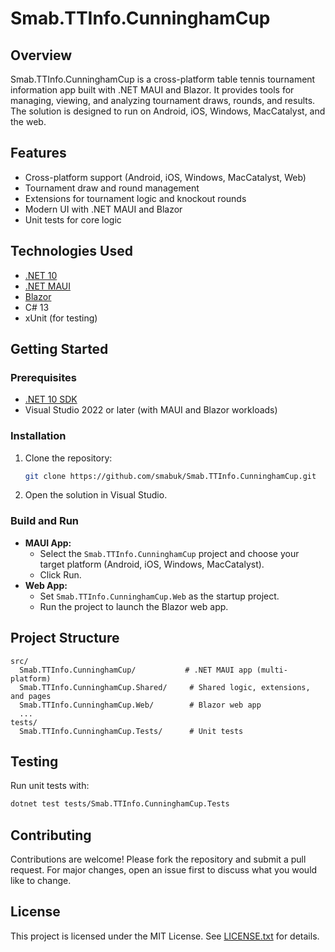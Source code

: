 # Smab.TTInfo.CunninghamCup

## Overview
Smab.TTInfo.CunninghamCup is a cross-platform table tennis tournament information app built with .NET MAUI and Blazor. It provides tools for managing, viewing, and analyzing tournament draws, rounds, and results. The solution is designed to run on Android, iOS, Windows, MacCatalyst, and the web.

## Features
- Cross-platform support (Android, iOS, Windows, MacCatalyst, Web)
- Tournament draw and round management
- Extensions for tournament logic and knockout rounds
- Modern UI with .NET MAUI and Blazor
- Unit tests for core logic

## Technologies Used
- [.NET 10](https://dotnet.microsoft.com/)
- [.NET MAUI](https://learn.microsoft.com/en-us/dotnet/maui/)
- [Blazor](https://learn.microsoft.com/en-us/aspnet/core/blazor/)
- C# 13
- xUnit (for testing)

## Getting Started
### Prerequisites
- [.NET 10 SDK](https://dotnet.microsoft.com/download)
- Visual Studio 2022 or later (with MAUI and Blazor workloads)

### Installation
1. Clone the repository:
   ```sh
   git clone https://github.com/smabuk/Smab.TTInfo.CunninghamCup.git
   ```
2. Open the solution in Visual Studio.

### Build and Run
- **MAUI App:**
  - Select the `Smab.TTInfo.CunninghamCup` project and choose your target platform (Android, iOS, Windows, MacCatalyst).
  - Click Run.
- **Web App:**
  - Set `Smab.TTInfo.CunninghamCup.Web` as the startup project.
  - Run the project to launch the Blazor web app.

## Project Structure
```
src/
  Smab.TTInfo.CunninghamCup/           # .NET MAUI app (multi-platform)
  Smab.TTInfo.CunninghamCup.Shared/     # Shared logic, extensions, and pages
  Smab.TTInfo.CunninghamCup.Web/        # Blazor web app
  ...
tests/
  Smab.TTInfo.CunninghamCup.Tests/      # Unit tests
```

## Testing
Run unit tests with:
```sh
dotnet test tests/Smab.TTInfo.CunninghamCup.Tests
```

## Contributing
Contributions are welcome! Please fork the repository and submit a pull request. For major changes, open an issue first to discuss what you would like to change.

## License
This project is licensed under the MIT License. See [LICENSE.txt](LICENSE.txt) for details.
